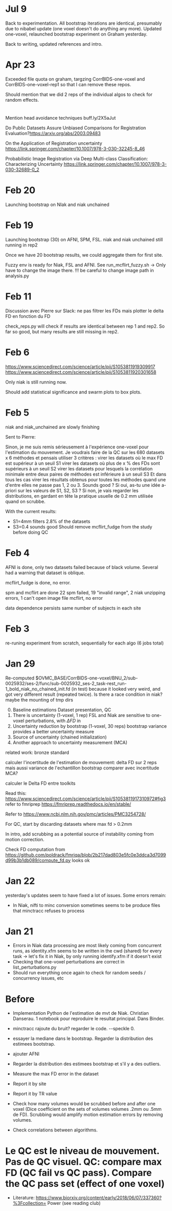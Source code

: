 # Jul 9

Back to experimentation. All bootstrap iterations are identical, 
presumably due to nibabel update (one voxel doesn't do anything any more).
Updated one-voxel, relaunched bootstrap experiment on Graham yesterday.

Back to writing, updated references and intro.

# Apr 23

Exceeded file quota on graham, targzing CorrBIDS-one-voxel and CorrBIDS-one-voxel-rep1
so that I can remove these repos.

Should mention that we did 2 reps of the individual algos to check for
random effects.

# 
Mention head avoidance techniques
buff.ly/2X5aJut

Do Public Datasets Assure Unbiased Comparisons for Registration Evaluation?https://arxiv.org/abs/2003.09483

On the Application of Registration uncertainty
https://link.springer.com/chapter/10.1007/978-3-030-32245-8_46

Probabilistic Image Registration via Deep Multi-class Classification: Characterizing Uncertainty
https://link.springer.com/chapter/10.1007/978-3-030-32689-0_2

# Feb 20

Launching bootstrap on NIak and niak unchained

# Feb 19

Launching bootstrap (30) on AFNI, SPM, FSL.
niak and niak unchained still running in rep2

Once we have 20 bootstrap results, we could aggregate them for first site.

Fuzzy env is ready for Niak, FSL and AFNI.
See run_mcflirt_fuzzy.sh
-> Only have to change the image there. !!! be careful to change image path in analysis.py  

# Feb 11

Discussion avec Pierre sur Slack: ne pas filtrer les FDs mais plotter 
le delta FD en fonction du FD

check_reps.py will check if results are identical between rep 1 and rep2. 
So far so good, but many results are still missing in rep2.

# Feb 6

https://www.sciencedirect.com/science/article/pii/S1053811919309917
https://www.sciencedirect.com/science/article/pii/S1053811920301658


Only niak is still running now.

Should add statistical significance and swarm plots to box plots.

# Feb 5

niak and niak_unchained are slowly finishing

Sent to Pierre:

Sinon, je me suis remis sérieusement à l'expérience one-voxel pour l'estimation du mouvement. Je voudrais faire de la QC sur les 680 datasets x 6 méthodes et pensais utiliser 3 critères :
virer les datasets où le max FD est supérieur à un seuil S1
virer les datasets où plus de x % des FDs sont supérieurs à un seuil S2
virer les datasets pour lesquels la corrélation minimale entre deux paires de méthodes est inférieure à un seuil S3
Et dans tous les cas virer les résultats obtenus pour toutes les méthodes quand une d'entre elles ne passe pas 1, 2 ou 3. Sounds good ? Si oui, as-tu une idée a-priori sur les valeurs de S1, S2, S3 ? Si non, je vais regarder les distributions, en gardant en tête la pratique usuelle de 0.2 mm utilisée quand on scrubbe.

With the current results:
* S1=4mm filters 2.8% of the datasets
* S3=0.4 sounds good
Should remove mcflirt_fudge from the study before doing QC

# Feb 4

AFNI is done, only two datasets failed because of black volume.
Several had a warning that dataset is oblique. 

mcflirt_fudge is done, no error.

spm and mcflirt are done
22 spm failed, 19 "invalid range", 2 niak unzipping errors, 1 can't open image file
mcflirt, no error

data dependence persists
same number of subjects in each site


# Feb 3

re-runing experiment from scratch, sequentially for each algo (6 jobs total)

# Jan 29

Re-computed $OVMC_BASE/CorrBIDS-one-voxel/BNU_2/sub-0025932/ses-2/func/sub-0025932_ses-2_task-rest_run-1_bold_niak_no_chained_init.fd
(in test) because it looked very weird, and got very different result (repeated twice).
Is there a race condition in niak? maybe the mounting of tmp dirs

0. Baseline estimations
    Dataset presentation, QC
1. There is uncertainty (1-voxel, 1 rep)
FSL and Niak are sensitive to one-voxel perturbations, with $\Delta FD$ in 
2. Uncertainty reduction by bootstrap (1-voxel, 30 reps)
   bootstrap variance provides a better uncertainty measure
3. Source of uncertainty (chained initialization)
4. Another approach to uncertainty measurement (MCA)

related work: bronze standard

calculer l'incertitude de l'estimation de mouvement: delta FD sur 2 reps mais aussi variance de l'echantillon bootstrap
comparer avec incertitude MCA?

calculer le Delta FD entre toolkits

Read this: https://www.sciencedirect.com/science/article/pii/S1053811917310972#fig3
refer to fmriprep https://fmriprep.readthedocs.io/en/stable/

Refer to https://www.ncbi.nlm.nih.gov/pmc/articles/PMC3254728/

For QC, start by discarding datasets where max fd > 0.2mm

In intro, add scrubbing as a potential source of instability coming from motion correction.

Check FD computation from https://github.com/poldrack/fmriqa/blob/2b217dad803e5fc0e3ddca3d7099d99b3b1db089/compute_fd.py
looks ok

# Jan 22

yesterday's updates seem to have fixed a lot of issues. Some errors remain:
* In Niak, nifti to minc conversion sometimes seems to be produce files that minctracc refuses to process

# Jan 21

* Errors in Niak data processing are most likely coming from concurrent 
  runs, as identity.xfm seems to be written in the cwd (shared) for every task
  -> let's fix it in Niak, by only running identify.xfm if it doesn't exist 
* Checking that one-voxel perturbations are correct in list_perturbations.py
* Should run everything once again to check for random seeds / concurrency issues, etc

# Before 
* Implementation Python de l'estimation de mvt de Niak. Christian Danserau. 1 notebook pour reproduire le resultat principal. Dans Binder.
* minctracc rajoute du bruit? regarder le code. --speckle 0.
* essayer la mediane dans le bootstrap. Regarder la distribution des estimees bootstrap. 
* ajouter AFNI

* Regarder la distribution des estimees bootstrap et s'il y a des outliers.
* Measure the max FD error in the dataset
* Report it by site
* Report it by TR value
* Check how many volumes would be scrubbed before and after one voxel (Dice coefficient on the sets of volumes volumes .2mm ou .5mm de FD). Scrubbing would amplify motion estimation
errors by removing volumes.
* Check correlations between algorithms.
# Le QC est le niveau de mouvement. Pas de QC visuel. QC: compare max FD (QC fail vs QC pass). Compare the QC pass set (effect of one voxel)

* Literature:
https://www.biorxiv.org/content/early/2018/06/07/337360?%3Fcollection=
Power (see reading club)
